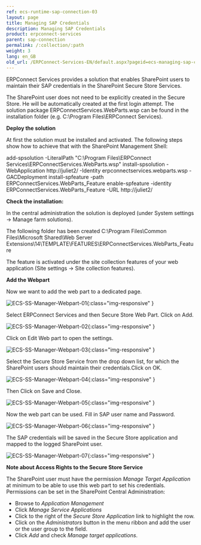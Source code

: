 ```yaml
---
ref: ecs-runtime-sap-connection-03
layout: page
title: Managing SAP Credentials
description: Managing SAP Credentials
product: erpconnect-services
parent: sap-connection
permalink: /:collection/:path
weight: 3
lang: en_GB
old_url: /ERPConnect-Services-EN/default.aspx?pageid=ecs-managing-sap-credentials
---
```


ERPConnect Services provides a solution that enables SharePoint users to maintain their SAP credentials in the SharePoint Secure Store Services.

The SharePoint user does not need to be explicitly created in the Secure Store. He will be automatically created at the first login attempt.
The solution package ERPConnectServices.WebParts.wsp can be found in the installation folder (e.g. C:\Program Files\ERPConnect Services). 

**Deploy the solution**

At first the solution must be installed and activated. The following steps show how to achieve that with the SharePoint Management Shell:

add-spsolution -LiteralPath "C:\Program Files\ERPConnect Services\ERPConnectServices.WebParts.wsp"
install-spsolution -WebApplication http://juliet2/ -Identity erpconnectservices.webparts.wsp -GACDeployment
install-spfeature -path ERPConnectServices.WebParts_Feature
enable-spfeature -identity ERPConnectServices.WebParts_Feature -URL http://juliet2/

**Check the installation:**

In the central administration the solution is deployed (under System settings -> Manage farm solutions).

The following folder has been created
C:\Program Files\Common Files\Microsoft Shared\Web Server Extensions\14\TEMPLATE\FEATURES\ERPConnectServices.WebParts_Feature 

The feature is activated under the site collection features of your web application (Site settings -> Site collection features).

**Add the Webpart**

Now we want to add the web part to a dedicated page.

![ECS-SS-Manager-Webpart-01](/img/content/ECS-SS-Manager-Webpart-01.png){:class="img-responsive" }

Select ERPConnect Services and then Secure Store Web Part. Click on Add.

![ECS-SS-Manager-Webpart-02](/img/content/ECS-SS-Manager-Webpart-02.png){:class="img-responsive" }

Click on Edit Web part to open the settings.

![ECS-SS-Manager-Webpart-03](/img/content/ECS-SS-Manager-Webpart-03.png){:class="img-responsive" }

Select the Secure Store Service from the drop down list, for which the SharePoint users should maintain their credentials.Click on OK.


![ECS-SS-Manager-Webpart-04](/img/content/ECS-SS-Manager-Webpart-04.png){:class="img-responsive" }

Then Click on Save and Close.

![ECS-SS-Manager-Webpart-05](/img/content/ECS-SS-Manager-Webpart-05.png){:class="img-responsive" }

Now the web part can be used. Fill in SAP user name and Password. 


![ECS-SS-Manager-Webpart-06](/img/content/ECS-SS-Manager-Webpart-06.png){:class="img-responsive" }

The SAP credentials will be saved in the Secure Store application and mapped to the logged SharePoint user.


![ECS-SS-Manager-Webpart-07](/img/content/ECS-SS-Manager-Webpart-07.png){:class="img-responsive" }

**Note about Access Rights to the Secure Store Service**

The SharePoint user must have the permission *Manage Target Application* at minimum to be able to use this web part to set his credentials. 
Permissions can be set in the SharePoint Central Administration:
- Browse to *Application Management*
- Click *Manage Service Applications*
- Click to the right of the *Secure Store Application* link to highlight the row. 
- Click on the *Administrators* button in the menu ribbon and add the user or the user group to the field. 
- Click *Add* and check *Manage target applications*.
